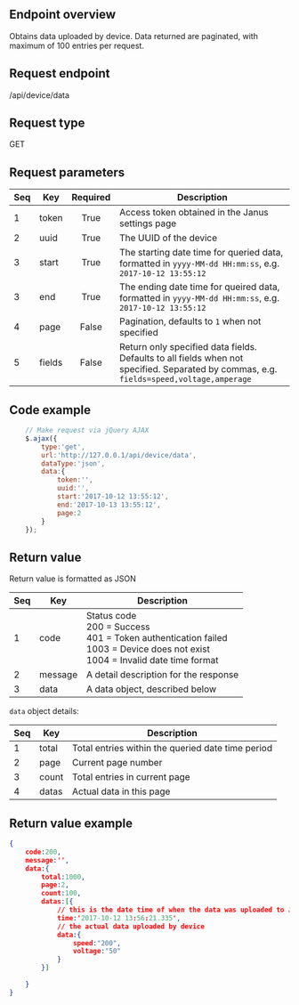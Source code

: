 ## Endpoint overview

Obtains data uploaded by device. Data returned are paginated, with maximum of 100 entries per request.

## Request endpoint

/api/device/data

## Request type

GET

## Request parameters

Seq | Key      | Required | Description
--- | -------- | :------: | ----------------------------------------------------------------------------------
1   | token    | True     | Access token obtained in the Janus settings page
2   | uuid     | True     | The UUID of the device
3   | start    | True     | The starting date time for queried data, formatted in `yyyy-MM-dd HH:mm:ss`, e.g. `2017-10-12 13:55:12`
3   | end      | True     | The ending date time for queired data, formatted in `yyyy-MM-dd HH:mm:ss`, e.g. `2017-10-12 13:55:12`
4   | page     | False    | Pagination, defaults to `1` when not specified
5   | fields   | False    | Return only specified data fields. Defaults to all fields when not specified. Separated by commas, e.g. `fields=speed,voltage,amperage`

## Code example

``` JavaScript
    // Make request via jQuery AJAX
    $.ajax({
        type:'get',
        url:'http://127.0.0.1/api/device/data',
        dataType:'json',
        data:{
            token:'',
            uuid:'',
            start:'2017-10-12 13:55:12',
            end:'2017-10-13 13:55:12',
            page:2
        }
    });
```

## Return value

Return value is formatted as JSON

Seq | Key     | Description
--- | ------- | -----------------------------------------------------------------------------------------------------
1   | code    | Status code<br>200 = Success<br/>401 = Token authentication failed<br/>1003 = Device does not exist<br/>1004 = Invalid date time format
2   | message | A detail description for the response
3   | data    | A data object, described below

`data` object details:

Seq | Key   | Description
--- | ----- | ---------------------------------------------------
1   | total | Total entries within the queried date time period
2   | page  | Current page number
3   | count | Total entries in current page
4   | datas | Actual data in this page

## Return value example

``` JSON
{
    code:200,
    message:'',
    data:{
        total:1000,
        page:2,
        count:100,
        datas:[{
            // this is the date time of when the data was uploaded to Janus
            time:'2017-10-12 13:56:21.335',
            // the actual data uploaded by device
            data:{
                speed:"200",
                voltage:"50"
            }    
        }]
        
    }
}
```

